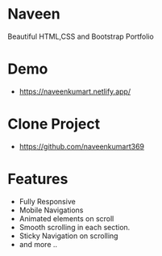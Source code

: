 # Naveen
Beautiful HTML,CSS and Bootstrap Portfolio

# Demo
- https://naveenkumart.netlify.app/

# Clone Project
- https://github.com/naveenkumart369

# Features
- Fully Responsive
- Mobile Navigations
- Animated elements on scroll
- Smooth scrolling in each section.
- Sticky Navigation on scrolling
- and more ..


